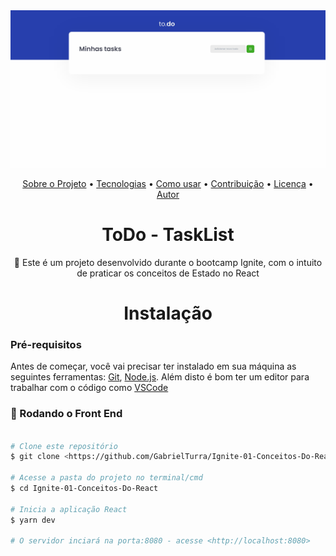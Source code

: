 <img src="./.github/demonstration.gif">

<p align="center">
 <a href="#about">Sobre o Projeto</a> •
 <a href="#technologies">Tecnologias</a> • 
 <a href="#installation">Como usar</a> • 
 <a href="#contribuicao">Contribuição</a> • 
 <a href="#licenc-a">Licença</a> • 
 <a href="#autor">Autor</a>
</p>

<h1 align="center" id="about">ToDo - TaskList</h1>
<p align="center">🚀 Este é um projeto desenvolvido durante o bootcamp Ignite, com o intuito de praticar os conceitos de Estado no React</p>

<h1 align="center" id="installation">Instalação</h1>

### Pré-requisitos

Antes de começar, você vai precisar ter instalado em sua máquina as seguintes ferramentas:
[Git](https://git-scm.com), [Node.js](https://nodejs.org/en/). 
Além disto é bom ter um editor para trabalhar com o código como [VSCode](https://code.visualstudio.com/)

### 🎲 Rodando o Front End

```bash

# Clone este repositório
$ git clone <https://github.com/GabrielTurra/Ignite-01-Conceitos-Do-React>

# Acesse a pasta do projeto no terminal/cmd
$ cd Ignite-01-Conceitos-Do-React

# Inicia a aplicação React
$ yarn dev

# O servidor inciará na porta:8080 - acesse <http://localhost:8080> 
